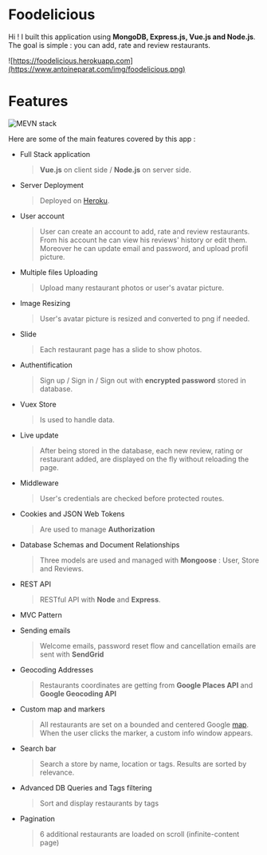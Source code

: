 # Foodelicious

Hi ! I built this application using **MongoDB, Express.js, Vue.js and Node.js**.   
The goal is simple : you can add, rate and review restaurants.

![https://foodelicious.herokuapp.com](https://www.antoineparat.com/img/foodelicious.png)

# Features

![MEVN stack](https://fiverr-res.cloudinary.com/images/t_main1,q_auto,f_auto/gigs/118913530/original/051672fddc3634fc420f2721ad510675d3a3c099/develop-a-mevn-stack-app.png)

Here are some of the main features covered by this app : 
 
- Full Stack application 
	> **Vue.js** on client side / **Node.js** on server side.

-  Server Deployment
	> Deployed on [Heroku](https://foodelicious.herokuapp.com/).

 - User account
	> User can create an account to add, rate and review restaurants. From his account he can view his reviews' history or edit them. Moreover he can update email and password, and upload profil picture.

-  Multiple files Uploading
	 > Upload many restaurant photos or user's avatar picture.

- Image Resizing 
	 > User's avatar picture is resized and converted to png if needed.

- Slide
	> Each restaurant page has a slide to show photos.
	
- Authentification 
	> Sign up / Sign in / Sign out with **encrypted password** stored in database.
	
- Vuex Store
	>Is used to handle data. 

- Live update 
	>After being stored in the database, each new review, rating or restaurant added, are displayed on the fly without reloading the page.

-  Middleware 
	 >User's credentials are checked before protected routes.

- Cookies and JSON Web Tokens
	> Are used to manage **Authorization**
	
-   Database Schemas and Document Relationships
	> Three models are used and managed with **Mongoose** : User, Store and Reviews.
	
-  REST API
	> RESTful API with **Node** and  **Express**.

-  MVC Pattern

- Sending emails
	 > Welcome emails, password reset flow and cancellation emails are sent with **SendGrid** 

-   Geocoding Addresses 
	 > Restaurants coordinates are getting from **Google Places API** and **Google Geocoding API**

-   Custom map and markers
	> All restaurants are set on a bounded and centered Google  [map](https://foodelicious.herokuapp.com/carte). When the user clicks the marker, a custom info window appears. 

-   Search bar
	> Search a store by name, location or tags. Results are sorted by relevance.

- Advanced DB Queries and Tags filtering
	> Sort and display restaurants by tags

-   Pagination
	 > 6 additional restaurants are loaded on scroll (infinite-content page)
